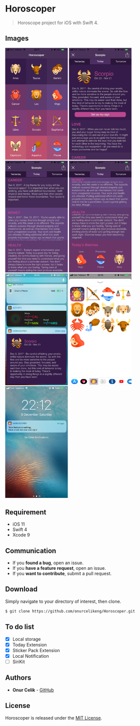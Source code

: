 # Horoscoper
>Horoscope project for iOS with Swift 4.

## Images
<div>
  <img width="200" src="/ScreenShots/IMG_1724.png">
  <img width="200" src="/ScreenShots/IMG_1725.png">
  <img width="200" src="/ScreenShots/IMG_1727.png">
   <img width="200" src="/ScreenShots/IMG_1728.png">
  <img width="200" src="/ScreenShots/IMG_1729.png">
  <img width="200" src="/ScreenShots/IMG_1730.png">
  <img width="200" src="/ScreenShots/IMG_1731.png">
</div>

## Requirement
* iOS 11
* Swift 4
* Xcode 9

## Communication

- If you **found a bug**, open an issue.
- If you **have a feature request**, open an issue.
- If you **want to contribute**, submit a pull request.

## Download
Simply navigate to your directory of interest, then clone.

```bash
$ git clone https://github.com/onurcelikeng/Horoscoper.git
```

## To do list
  - [x] Local storage
  - [x] Today Extension
  - [x] Sticker Pack Extension
  - [x] Local Notification
  - [ ] SiriKit

## Authors

* **Onur Celik** - [GitHub](https://github.com/onurcelikeng)


## License
Horoscoper is released under the [MIT License](LICENSE).

